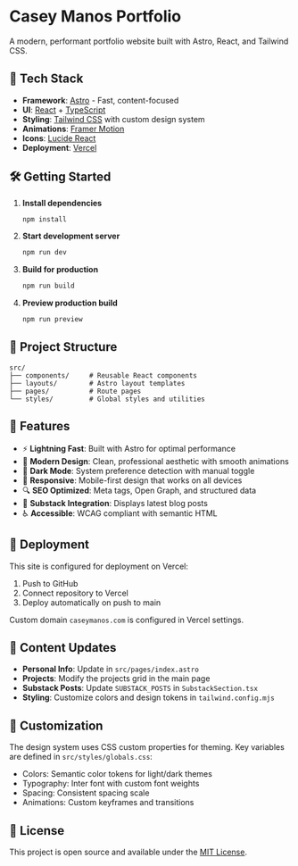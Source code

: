# Casey Manos Portfolio

A modern, performant portfolio website built with Astro, React, and Tailwind CSS.

## 🚀 Tech Stack

- **Framework**: [Astro](https://astro.build/) - Fast, content-focused
- **UI**: [React](https://react.dev/) + [TypeScript](https://typescriptlang.org/)
- **Styling**: [Tailwind CSS](https://tailwindcss.com/) with custom design system
- **Animations**: [Framer Motion](https://framer.com/motion/)
- **Icons**: [Lucide React](https://lucide.dev/)
- **Deployment**: [Vercel](https://vercel.com/)

## 🛠️ Getting Started

1. **Install dependencies**
   ```bash
   npm install
   ```

2. **Start development server**
   ```bash
   npm run dev
   ```

3. **Build for production**
   ```bash
   npm run build
   ```

4. **Preview production build**
   ```bash
   npm run preview
   ```

## 📁 Project Structure

```
src/
├── components/     # Reusable React components
├── layouts/        # Astro layout templates
├── pages/          # Route pages
└── styles/         # Global styles and utilities
```

## 🌟 Features

- ⚡ **Lightning Fast**: Built with Astro for optimal performance
- 🎨 **Modern Design**: Clean, professional aesthetic with smooth animations
- 🌙 **Dark Mode**: System preference detection with manual toggle
- 📱 **Responsive**: Mobile-first design that works on all devices
- 🔍 **SEO Optimized**: Meta tags, Open Graph, and structured data
- 📝 **Substack Integration**: Displays latest blog posts
- ♿ **Accessible**: WCAG compliant with semantic HTML

## 🚀 Deployment

This site is configured for deployment on Vercel:

1. Push to GitHub
2. Connect repository to Vercel
3. Deploy automatically on push to main

Custom domain `caseymanos.com` is configured in Vercel settings.

## 📝 Content Updates

- **Personal Info**: Update in `src/pages/index.astro`
- **Projects**: Modify the projects grid in the main page
- **Substack Posts**: Update `SUBSTACK_POSTS` in `SubstackSection.tsx`
- **Styling**: Customize colors and design tokens in `tailwind.config.mjs`

## 🔧 Customization

The design system uses CSS custom properties for theming. Key variables are defined in `src/styles/globals.css`:

- Colors: Semantic color tokens for light/dark themes
- Typography: Inter font with custom font weights
- Spacing: Consistent spacing scale
- Animations: Custom keyframes and transitions

## 📄 License

This project is open source and available under the [MIT License](LICENSE).
